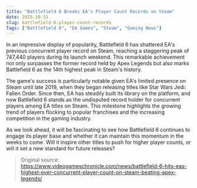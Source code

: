 ```yaml
---
title: "Battlefield 6 Breaks EA's Player Count Records on Steam"
date: 2025-10-15
slug: battlefield-6-player-count-records
Tags: ["Battlefield 6", "EA Games", "Steam", "Gaming News"]
---
```


In an impressive display of popularity, Battlefield 6 has shattered EA's previous concurrent player record on Steam, reaching a staggering peak of 747,440 players during its launch weekend. This remarkable achievement not only surpasses the former record held by Apex Legends but also marks Battlefield 6 as the 14th highest peak in Steam's history.

The game's success is particularly notable given EA's limited presence on Steam until late 2019, when they began releasing titles like Star Wars Jedi: Fallen Order. Since then, EA has steadily built its library on the platform, and now Battlefield 6 stands as the undisputed record holder for concurrent players among EA titles on Steam. This milestone highlights the growing trend of players flocking to popular franchises and the increasing competition in the gaming industry.

As we look ahead, it will be fascinating to see how Battlefield 6 continues to engage its player base and whether it can maintain this momentum in the weeks to come. Will it inspire other titles to push for higher player counts, or will it set a new standard for future releases?

> Original source: https://www.videogameschronicle.com/news/battlefield-6-hits-eas-highest-ever-concurrent-player-count-on-steam-beating-apex-legends/